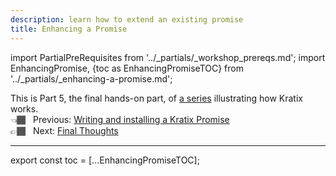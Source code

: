 ```yaml
---
description: learn how to extend an existing promise
title: Enhancing a Promise
---
```

import PartialPreRequisites from '../_partials/_workshop_prereqs.md';
import EnhancingPromise, {toc as EnhancingPromiseTOC} from '../_partials/_enhancing-a-promise.md';

This is Part 5, the final hands-on part, of [a series](intro) illustrating how Kratix works. <br />
👈🏾&nbsp;&nbsp; Previous: [Writing and installing a Kratix Promise](writing-a-promise) <br />
👉🏾&nbsp;&nbsp; Next: [Final Thoughts](whats-next)

<PartialPreRequisites />

<hr />

<EnhancingPromise />

<!--
    Workaround for ToC of imported content
    See https://github.com/facebook/docusaurus/issues/3915#issuecomment-896193142
-->
export const toc = [...EnhancingPromiseTOC];
